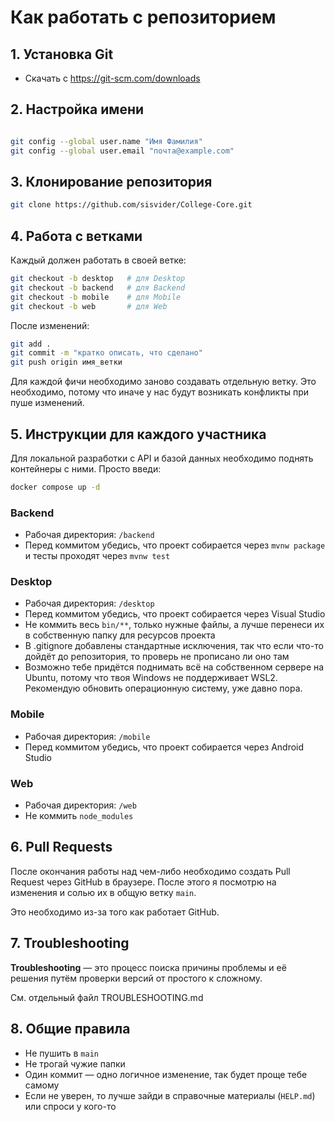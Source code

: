 # Как работать с репозиторием

## 1. Установка Git
- Скачать с https://git-scm.com/downloads

## 2. Настройка имени
```bash

git config --global user.name "Имя Фамилия"
git config --global user.email "почта@example.com"
```
## 3. Клонирование репозитория
```bash
git clone https://github.com/sisvider/College-Core.git
```

## 4. Работа с ветками
Каждый должен работать в своей ветке:
```bash
git checkout -b desktop   # для Desktop
git checkout -b backend   # для Backend
git checkout -b mobile    # для Mobile
git checkout -b web       # для Web
```
После изменений:
```bash
git add .
git commit -m "кратко описать, что сделано"
git push origin имя_ветки
```

Для каждой фичи необходимо заново создавать отдельную ветку.
Это необходимо, потому что иначе у нас будут возникать конфликты при пуше изменений.

## 5. Инструкции для каждого участника
Для локальной разработки с API и базой данных необходимо поднять контейнеры с ними. Просто введи:
```bash
docker compose up -d
```

### Backend
- Рабочая директория: `/backend`
- Перед коммитом убедись, что проект собирается через `mvnw package` и тесты проходят через `mvnw test`

### Desktop
- Рабочая директория: `/desktop`
- Перед коммитом убедись, что проект собирается через Visual Studio
- Не коммить весь `bin/**`, только нужные файлы, а лучше перенеси их в собственную папку для ресурсов проекта
- В .gitignore добавлены стандартные исключения, так что если что-то дойдёт до репозитория, то проверь не прописано ли оно там
- Возможно тебе придётся поднимать всё на собственном сервере на Ubuntu, потому что твоя Windows не поддерживает WSL2. Рекомендую обновить операционную систему, уже давно пора.
### Mobile
- Рабочая директория: `/mobile`
- Перед коммитом убедись, что проект собирается через Android Studio
### Web
- Рабочая директория: `/web`
- Не коммить `node_modules`

## 6. Pull Requests
После окончания работы над чем-либо необходимо создать Pull Request через GitHub в браузере. После этого я посмотрю на изменения и солью их в общую ветку `main`.

Это необходимо из-за того как работает GitHub.

## 7. Troubleshooting
**Troubleshooting** — это процесс поиска причины проблемы и её решения путём проверки версий от простого к сложному.

См. отдельный файл TROUBLESHOOTING.md

## 8. Общие правила
- Не пушить в `main`
- Не трогай чужие папки
- Один коммит — одно логичное изменение, так будет проще тебе самому
- Если не уверен, то лучше зайди в справочные материалы (`HELP.md`) или спроси у кого-то